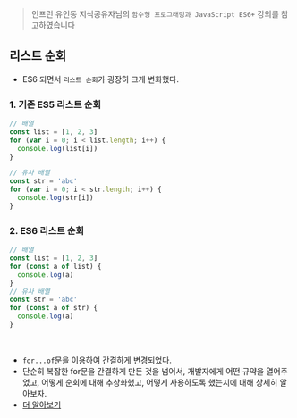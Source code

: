 > 인프런 유인동 지식공유자님의 `함수형 프로그래밍과 JavaScript ES6+` 강의를 참고하였습니다

## 리스트 순회

- ES6 되면서 `리스트 순회`가 굉장히 크게 변화했다.

### 1. 기존 ES5 리스트 순회

```javascript
// 배열
const list = [1, 2, 3]
for (var i = 0; i < list.length; i++) {
  console.log(list[i])
}

// 유사 배열
const str = 'abc'
for (var i = 0; i < str.length; i++) {
  console.log(str[i])
}
```

### 2. ES6 리스트 순회

```javascript
// 배열
const list = [1, 2, 3]
for (const a of list) {
  console.log(a)
}
// 유사 배열
const str = 'abc'
for (const a of str) {
  console.log(a)
}
```

<br />

- `for...of`문을 이용하여 간결하게 변경되었다.
- 단순히 복잡한 for문을 간결하게 만든 것을 넘어서, 개발자에게 어떤 규약을 열어주었고, 어떻게 순회에 대해 추상화했고, 어떻게 사용하도록 했는지에 대해 상세히 알아보자.
- [더 알아보기](https://github.com/siaBaek/TIL/blob/main/frontend/javascript/이터러블&이터레이터_프로토콜.md)
